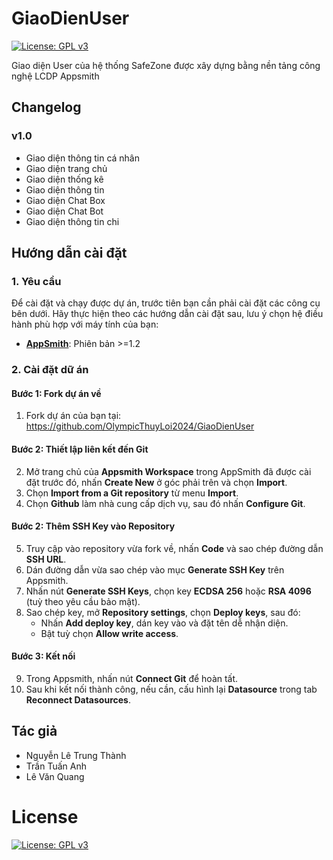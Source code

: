 # GiaoDienUser
[![License: GPL v3](https://img.shields.io/badge/License-GPLv3-blue.svg)](https://www.gnu.org/licenses/gpl-3.0.html)

Giao diện User của hệ thống SafeZone được xây dựng bằng nền tảng công nghệ LCDP Appsmith

## Changelog

### v1.0
- Giao diện thông tin cá nhân
- Giao diện trang chủ
- Giao diện thống kê
- Giao diện thông tin
- Giao diện Chat Box
- Giao diện Chat Bot
- Giao diện thông tin chi

## Hướng dẫn cài đặt
### 1. Yêu cầu
Để cài đặt và chạy được dự án, trước tiên bạn cần phải cài đặt các công cụ bên dưới. Hãy thực hiện theo các hướng dẫn cài đặt sau, lưu ý chọn hệ điều hành phù hợp với máy tính của bạn:
- [**AppSmith**](https://docs.appsmith.com/getting-started/setup): Phiên bản >=1.2

### 2. Cài đặt dữ án
#### Bước 1: Fork dự án về
1. Fork dự án của bạn tại: https://github.com/OlympicThuyLoi2024/GiaoDienUser
#### Bước 2: Thiết lập liên kết đến Git
2. Mở trang chủ của **Appsmith Workspace** trong AppSmith đã được cài đặt trước đó, nhấn **Create New** ở góc phải trên và chọn **Import**.
3. Chọn **Import from a Git repository** từ menu **Import**.
4. Chọn **Github** làm nhà cung cấp dịch vụ, sau đó nhấn **Configure Git**.

#### Bước 2: Thêm SSH Key vào Repository
5. Truy cập vào repository vừa fork về, nhấn **Code** và sao chép đường dẫn **SSH URL**.
6. Dán đường dẫn vừa sao chép vào mục **Generate SSH Key** trên Appsmith.
7. Nhấn nút **Generate SSH Keys**, chọn key **ECDSA 256** hoặc **RSA 4096** (tuỳ theo yêu cầu bảo mật).
8. Sao chép key, mở **Repository settings**, chọn **Deploy keys**, sau đó:
   - Nhấn **Add deploy key**, dán key vào và đặt tên dễ nhận diện.
   - Bật tuỳ chọn **Allow write access**.

#### Bước 3: Kết nối
9. Trong Appsmith, nhấn nút **Connect Git** để hoàn tất.
10. Sau khi kết nối thành công, nếu cần, cấu hình lại **Datasource** trong tab **Reconnect Datasources**.

## Tác giả
- Nguyễn Lê Trung Thành
- Trần Tuấn Anh
- Lê Văn Quang

# License
[![License: GPL v3](https://img.shields.io/badge/License-GPLv3-blue.svg)](https://www.gnu.org/licenses/gpl-3.0.html)
